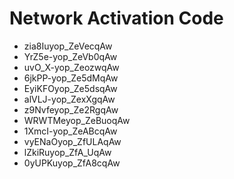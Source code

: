 # Network Activation Code
* zia8Iuyop_ZeVecqAw
* YrZ5e-yop_ZeVb0qAw
* uvO_X-yop_ZeozwqAw
* 6jkPP-yop_Ze5dMqAw
* EyiKFOyop_Ze5dsqAw
* alVLJ-yop_ZexXgqAw
* z9Nvfeyop_Ze2RgqAw
* WRWTMeyop_ZeBuoqAw
* 1XmcI-yop_ZeABcqAw
* vyENaOyop_ZfULAqAw
* lZkiRuyop_ZfA_UqAw
* 0yUPKuyop_ZfA8cqAw